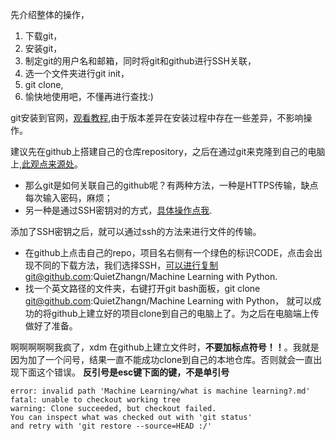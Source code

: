 先介绍整体的操作，
1. 下载git，
2. 安装git，
3. 制定git的用户名和邮箱，同时将git和github进行SSH关联，
4. 选一个文件夹进行git init，
5. git clone,
6. 愉快地使用吧，不懂再进行查找:)

git安装到官网，[观看教程](https://www.cnblogs.com/xueweisuoyong/p/11914045.html),由于版本差异在安装过程中存在一些差异，不影响操作。

建议先在github上搭建自己的仓库repository，之后在通过git来克隆到自己的电脑上,[此观点来源处](https://www.liaoxuefeng.com/wiki/896043488029600/898732792973664)。
+ 那么git是如何关联自己的github呢？有两种方法，一种是HTTPS传输，缺点每次输入密码，麻烦；
+ 另一种是通过SSH密钥对的方式，[具体操作点我](https://blog.csdn.net/qq_36667170/article/details/79094257).

添加了SSH密钥之后，就可以通过ssh的方法来进行文件的传输。
* 在github上点击自己的repo，项目名右侧有一个绿色的标识CODE，点击会出现不同的下载方法，我们选择SSH，可以进行复制git@github.com:QuietZhangn/Machine Learning with Python.
* 找一个英文路径的文件夹，右键打开git bash面板，git clone git@github.com:QuietZhangn/Machine Learning with Python，
就可以成功的将github上建立好的项目clone到自己的电脑上了。为之后在电脑端上传做好了准备。

啊啊啊啊啊我疯了，xdm 在github上建立文件时，**不要加标点符号！！**。我就是因为加了一个问号，结果一直不能成功clone到自己的本地仓库。否则就会一直出现下面这个错误。
**反引号是esc键下面的键，不是单引号**

```
error: invalid path 'Machine Learning/what is machine learning?.md'
fatal: unable to checkout working tree
warning: Clone succeeded, but checkout failed.
You can inspect what was checked out with 'git status'
and retry with 'git restore --source=HEAD :/'
```
